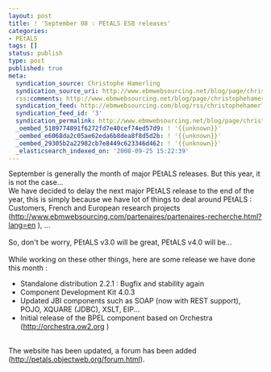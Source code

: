 ```yaml
---
layout: post
title: ! 'September 08 : PEtALS ESB releases'
categories:
- PEtALS
tags: []
status: publish
type: post
published: true
meta:
  syndication_source: Christophe Hamerling
  syndication_source_uri: http://www.ebmwebsourcing.net/blog/page/christophehamerling
  rss:comments: http://www.ebmwebsourcing.net/blog/page/christophehamerling?anchor=september_08_petals_esb_releases
  syndication_feed: http://ebmwebsourcing.com/blog/rss/christophehamerling
  syndication_feed_id: '3'
  syndication_permalink: http://www.ebmwebsourcing.net/blog/page/christophehamerling?entry=september_08_petals_esb_releases
  _oembed_5189774891f6272fd7e40cef74ed57d9: ! '{{unknown}}'
  _oembed_e6068da2c05ae62eda6b8dea8f8d5d2b: ! '{{unknown}}'
  _oembed_29305b2a22982cb7e8449c623346d462: ! '{{unknown}}'
  _elasticsearch_indexed_on: '2008-09-25 15:22:39'
---
```

September is generally the month of major PEtALS releases. But this year, it is not the case...<br />We have decided to delay the next major PEtALS release to the end of the year, this is simply because we have lot of things to deal around PEtALS : Customers, French and European research projects (<a title="http://www.ebmwebsourcing.com/partenaires/partenaires-recherche.html?lang=en" href="http://www.ebmwebsourcing.com/partenaires/partenaires-recherche.html?lang=en" id="df0o">http://www.ebmwebsourcing.com/partenaires/partenaires-recherche.html?lang=en</a> ), ...<br /><br />So, don't be worry, PEtALS v3.0 will be great, PEtALS v4.0 will be...<br /><br />While working on these other things, here are some release we have done this month :<br /><ul><li>Standalone distribution 2.2.1 : Bugfix and stability again</li><li>Component Development Kit 4.0.3</li><li>Updated JBI components such as SOAP (now with REST support), POJO, XQUARE (JDBC), XSLT, EIP...</li><li>Initial release of the BPEL component based on Orchestra (<a title="http://orchestra.ow2.org" href="http://orchestra.ow2.org" id="rhuz">http://orchestra.ow2.org</a> )</li></ul><br />The website has been updated, a forum has been added (<a title="http://petals.objectweb.org/forum.html" href="http://petals.objectweb.org/forum.html" id="hvu4">http://petals.objectweb.org/forum.html</a>).<br /><br /><br />
